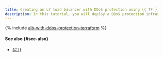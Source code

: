 ```yaml
---
title: Creating an L7 load balancer with DDoS protection using {{ TF }}
description: In this tutorial, you will deploy a DDoS protection infrastructure  using {{ TF }}. To do this, you will create a cloud network, set up {{ vpc-full-name }} security groups, create a {{ compute-full-name }} instance group, link it to a backend group, and then create an HTTP router and a {{ alb-full-name }} L7 load balancer.
---
```


{% include [alb-with-ddos-protection-terraform](../../../_tutorials/security/alb-with-ddos-protection-terraform.md) %}

#### See also {#see-also}

* [{#T}](console.md)